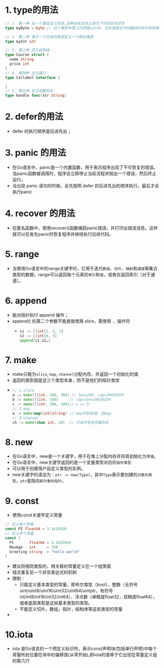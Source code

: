 # 1. type的用法
```go
// 1. 第一种 给一个类型定义别名,这种别名实际上是为了代码的可读性
type myByte = byte // 这个类型本质上仍然是uint8，无非就是在代码编码阶段可读性强而已

// 2. 第二种 基于一个已有的类型定义一个新的类型
type myInt int

// 3. 第三种 定义结构体
type Course struct {
  name string
  price int
}
// 4. 第四种 定义接口
type Callabel interface {

}
// 5. 第五种 定义函数别名
type handle func(str string)
```

# 2. defer的用法
* defer 的执行顺序是后进先出；

# 3. panic 的用法
* 在Go语言中，panic是一个内置函数，用于表示程序出现了不可恢复的错误。当panic函数被调用时，程序会立即停止当前流程并抛出一个错误，然后终止运行。
* 当出现 panic 语句的时候，会先按照 defer 的后进先出的顺序执行，最后才会执行panic

# 4. recover 的用法
* 在匿名函数中，使用recover()函数捕获panic错误，并打印出错误消息。这样就可以在发生panic时恢复程序并继续执行后续代码。

# 5. range
* 当使用Go语言中的range关键字时，它用于迭代```数组```、```切片```、```映射```和```通道```等集合类型的数据。range可以返回每个元素的```索引```和```值```，或者仅返回索引（对于通道）。

# 6. append 
* 能对指针执行 append 操作；
* append() 的第二个参数不能直接使用 slice，需使用 … 操作符
  * ```go
    s1 := []int{1, 2, 3}
    s2 := []int{4, 5}
    append(s1,s2…)
    ```
# 7. make
* make只能为```slice```, ```map```, ```channel```分配内存，并返回一个初始化的值
* 返回的类型就是这三个类型本身，而不是他们的指针类型
* ```go
  // 1.slice
  a := make([]int, 200, 300) // len=200, cap=300的切片  
  b := make([]int, 200)     // cap=len=200的切片  
  c := make([]int, 200, 200)// c == b
  // 2.map
  a := make(map[int]string) // map的初始值，空map
  // 3.channel
  ch := make(chan int, 10)  // 可读可写且带缓存区
  ```
# 8. new
* 在Go语言中，new是一个关键字，用于在堆上分配内存并将其初始化为```零值```。
* 在Go语言中，new关键字返回的是一个变量类型对应的```指针类型```
* 可以用于创建用户自定义类型的实例。
* new关键字的语法为：```ptr := new(Type)```，其中```Type```表示要创建的```对象的类型```，```ptr```是指向```新对象的指针```。

# 9. const
* 使用const关键字定义常量
```go
// 定义单个常量
const PI float64 = 3.1415926
// 定义多个常量
const (
  PI       float64 = 3.1415926
  MaxAge   int     = 150
  Greeting string  = "hello world"
) 
```
* 建议将相同类型的，相关联的常量定义在一个组里面
* 隐式重复前一个非空表达式的机制
* 限制： 
  * 只能定义基本类型的常量，即布尔类型（bool），整数（无符号uint/uint8/uint16/uint32/uint64/uintptr，有符号int/int8/int16/int32/int64），浮点数（单精度float32，双精度float64），或者底层类型是这些基本类型的类型。
  * 不能定义切片，数组，指针，结构体等这些类型的常量
* 
# 10.iota
* iota 是Go语言的一个预定义标识符，表示const声明块(包括单行声明)中每个常量所处位置在块中的偏移值(从零开始),即iota的值等于它出现在常量定义组的第几行
